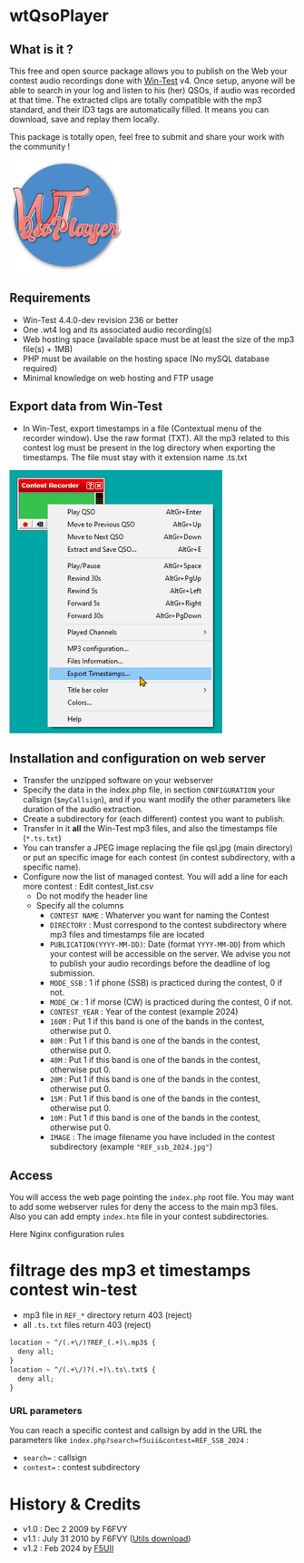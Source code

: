 # wtQsoPlayer

## What is it ?

This free and open source package allows you to publish on the Web your contest audio recordings done with [Win-Test](http://www.win-test.com/) v4.
Once setup, anyone will be able to search in your log and listen to his (her) QSOs, if audio was recorded at that time.
The extracted clips are totally compatible with the mp3 standard, and their ID3 tags are automatically filled. It means you can download, save and replay them locally.

This package is totally open, feel free to submit and share your work with the community !

<img src="wtQsoPlayer.svg" alt="Search and audio extraction processed by wtQsoPlayer" width="200">

## Requirements

- Win-Test 4.4.0-dev revision 236 or better
- One .wt4 log and its associated audio recording(s)
- Web hosting space (available space must be at least the size of the mp3 file(s) + 1MB)
- PHP must be available on the hosting space (No mySQL database required)
- Minimal knowledge on web hosting and FTP usage

## Export data from Win-Test

- In Win-Test, export timestamps in a file (Contextual menu of the recorder window). Use the raw format (TXT). All the mp3 related to this contest log must be present in the log directory when exporting the timestamps. The file must stay with it extension name .ts.txt

![Screenshot of a context menu on Audio Recorder](wtQSOPlayer%20Export%20Audio%20timestamp.png)

## Installation and configuration on web server

- Transfer the unzipped software on your webserver
- Specify the data in the index.php file, in section `CONFIGURATION` your callsign (`$myCallsign`), and if you want modify the other parameters like duration of the audio extraction.
- Create a subdirectory for (each different) contest you want to publish.
 - Transfer in it **all** the Win-Test mp3 files, and also the timestamps file (`*.ts.txt`)
 - You can transfer a JPEG image replacing the file qsl.jpg (main directory) or put an specific image for each contest (in contest subdirectory, with a specific name).
- Configure now the list of managed contest. You will add a line for each more contest : Edit contest_list.csv
  - Do not modify the header line
  - Specify all the columns
    - `CONTEST NAME` : Whaterver you want for naming the Contest
    - `DIRECTORY` : Must correspond to the contest subdirectory where mp3 files and timestamps file are located
    - `PUBLICATION(YYYY-MM-DD)`: Date (format `YYYY-MM-DD`) from which your contest will be accessible on the server. We advise you not to publish your audio recordings before the deadline of log submission.
    - `MODE_SSB` :  1 if phone (SSB) is practiced during the contest, 0 if not.
    - `MODE_CW` : 1 if morse (CW) is practiced during the contest, 0 if not.
    - `CONTEST_YEAR` : Year of the contest (example 2024)
    - `160M` : Put 1 if this band is one of the bands in the contest, otherwise put 0.
    - `80M` : Put 1 if this band is one of the bands in the contest, otherwise put 0.
    - `40M` : Put 1 if this band is one of the bands in the contest, otherwise put 0.
    - `20M` : Put 1 if this band is one of the bands in the contest, otherwise put 0.
    - `15M` : Put 1 if this band is one of the bands in the contest, otherwise put 0.
    - `10M` : Put 1 if this band is one of the bands in the contest, otherwise put 0.
    - `IMAGE` : The image filename you have included in the contest subdirectory (example `"REF_ssb_2024.jpg"`)

## Access

You will access the web page pointing the `index.php` root file.
You may want to add some webserver rules for deny the access to the main mp3 files. Also you can add empty `index.htm` file in your contest subdirectories.

Here Nginx configuration rules
# filtrage des mp3 et timestamps contest win-test
- mp3 file in `REF_*` directory return 403 (reject)
- all `.ts.txt` files return 403 (reject)
```
location ~ ^/(.+\/)?REF_(.+)\.mp3$ {
  deny all;
}
location ~ ^/(.+\/)?(.+)\.ts\.txt$ {
  deny all;
}
```

### URL parameters

You can reach a specific contest and callsign by add in the URL the parameters like `index.php?search=f5uii&contest=REF_SSB_2024` :
- `search=` : callsign
- `contest=` : contest subdirectory

# History & Credits

- v1.0 : Dec 2 2009 by F6FVY
- v1.1 : July 31 2010 by F6FVY ([Utils download](http://download.win-test.com/utils/))
- v1.2 : Feb 2024 by [F5UII](https://www.f5uii.net)




